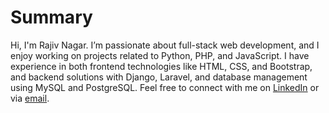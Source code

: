 # Summary
Hi, I'm Rajiv Nagar. I’m passionate about full-stack web development, and I enjoy working on projects related to Python, PHP, and JavaScript. I have experience in both frontend technologies like HTML, CSS, and Bootstrap, and backend solutions with Django, Laravel, and database management using MySQL and PostgreSQL. Feel free to connect with me on [LinkedIn](https://www.linkedin.com/in/rajiv-nagar-08071415b) or via [email](uic.17bsc1008@gmail.com).
